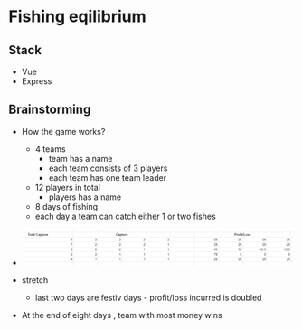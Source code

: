 # Fishing eqilibrium

## Stack

- Vue
- Express

## Brainstorming

- How the game works?
  - 4 teams
    - team has a name
    - each team consists of 3 players
    - each team has one team leader
  - 12 players in total
    - players has a name
  - 8 days of fishing
  - each day a team can catch either 1 or two fishes
- ![game-stats](game-stats.jpeg)

- stretch
  - last two days are festiv days - profit/loss incurred is doubled
- At the end of eight days , team with most money wins
